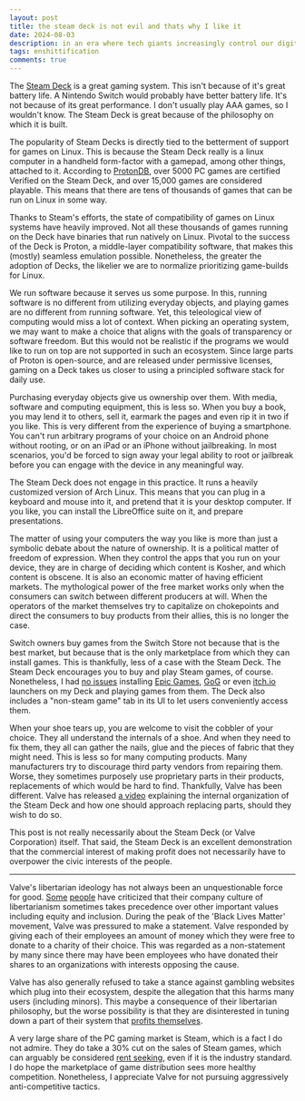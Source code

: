 ```yaml
---
layout: post
title: the steam deck is not evil and thats why I like it
date: 2024-08-03
description: in an era where tech giants increasingly control our digital experiences, the Steam Deck stands as a beacon of user freedom
tags: enshittification
comments: true
---
```


The [Steam Deck](https://store.steampowered.com/steamdeck) is a great gaming system. This isn't because of it's great battery life. A Nintendo Switch would probably have better battery life. It's not because of its great performance. I don't usually play AAA games, so I wouldn't know. The Steam Deck is great because of the philosophy on which it is built.

The popularity of Steam Decks is directly tied to the betterment of support for games on Linux. This is because the Steam Deck really is a linux computer in a handheld form-factor with a gamepad, among other things, attached to it. According to [ProtonDB](https://www.protondb.com/), over 5000 PC games are certified Verified on the Steam Deck, and over 15,000 games are considered playable. This means that there are tens of thousands of games that can be run on Linux in some way.

Thanks to Steam's efforts, the state of compatibility of games on Linux systems have heavily improved. Not all these thousands of games running on the Deck have binaries that run natively on Linux. Pivotal to the success of the Deck is Proton, a middle-layer compatibility software, that makes this (mostly) seamless emulation possible. Nonetheless, the greater the adoption of Decks, the likelier we are to normalize prioritizing game-builds for Linux.

We run software because it serves us some purpose. In this, running software is no different from utilizing everyday objects, and playing games are no different from running software. Yet, this teleological view of computing would miss a lot of context. When picking an operating system, we may want to make a choice that aligns with the goals of transparency or software freedom. But this would not be realistic if the programs we would like to run on top are not supported in such an ecosystem. Since large parts of Proton is open-source, and are released under permissive licenses, gaming on a Deck takes us closer to using a principled software stack for daily use.

Purchasing everyday objects give us ownership over them. With media, software and computing equipment, this is less so. When you buy a book, you may lend it to others, sell it, earmark the pages and even rip it in two if you like. This is very different from the experience of buying a smartphone. You can't run arbitrary programs of your choice on an Android phone without rooting, or on an iPad or an iPhone without jailbreaking. In most scenarios, you'd be forced to sign away your legal ability to root or jailbreak before you can engage with the device in any meaningful way.

The Steam Deck does not engage in this practice. It runs a heavily customized version of Arch Linux. This means that you can plug in a keyboard and mouse into it, and pretend that it is your desktop computer. If you like, you can install the LibreOffice suite on it, and prepare presentations.

The matter of using your computers the way you like is more than just a symbolic debate about the nature of ownership. It is a political matter of freedom of expression. When they control the apps that you run on your device, they are in charge of deciding which content is Kosher, and which content is obscene. It is also an economic matter of having efficient markets. The mythological power of the free market works only when the consumers can switch between different producers at will. When the operators of the market themselves try to capitalize on chokepoints and direct the consumers to buy products from their allies, this is no longer the case. 

Switch owners buy games from the Switch Store not because that is the best market, but because that is the only marketplace from which they can install games. This is thankfully, less of a case with the Steam Deck. The Steam Deck encourages you to buy and play Steam games, of course. Nonetheless, I had [no issues](https://github.com/moraroy/NonSteamLaunchers-On-Steam-Deck) installing [Epic Games](https://store.epicgames.com/en-US/), [GoG](https://www.gog.com/en) or even [itch.io](https://itch.io/) launchers on my Deck and playing games from them. The Deck also includes a "non-steam game" tab in its UI to let users conveniently access them. 

When your shoe tears up, you are welcome to visit the cobbler of your choice. They all understand the internals of a shoe. And when they need to fix them, they all can gather the nails, glue and the pieces of fabric that they might need. This is less so for many computing products. Many manufacturers try to discourage third party vendors from repairing them. Worse, they sometimes purposely use proprietary parts in their products, replacements of which would be hard to find. Thankfully, Valve has been different. Valve has released [a video](https://store.steampowered.com/news/app/1675180/view/3011210954776539264) explaining the internal organization of the Steam Deck and how one should approach replacing parts, should they wish to do so.

This post is not really necessarily about the Steam Deck (or Valve Corporation) itself. That said, the Steam Deck is an excellent demonstration that the commercial interest of making profit does not necessarily have to overpower the civic interests of the people.

---

Valve's libertarian ideology has not always been an unquestionable force for good. [Some](https://www.youtube.com/watch?v=s9aCwCKgkLo) [people](https://www.youtube.com/watch?v=eMmNy11Mn7g) have criticized that their company culture of libertarianism sometimes takes precedence over other important values including equity and inclusion. During the peak of the 'Black Lives Matter' movement, Valve was pressured to make a statement. Valve responded by giving each of their employees an amount of money which they were free to donate to a charity of their choice. This was regarded as a non-statement by many since there may have been employees who have donated their shares to an organizations with interests opposing the cause.

Valve has also generally refused to take a stance against gambling websites which plug into their ecosystem, despite the allegation that this harms many users (including minors). This maybe a consequence of their libertarian philosophy, but the worse possibility is that they are disinterested in tuning down a part of their system that [profits themselves](https://www.youtube.com/watch?v=eMmNy11Mn7g).

A very large share of the PC gaming market is Steam, which is a fact I do not admire. They do take a 30% cut on the sales of Steam games, which can arguably be considered [rent seeking](https://en.wikipedia.org/wiki/Rent-seeking), even if it is the industry standard. I do hope the marketplace of game distribution sees more healthy competition. Nonetheless, I appreciate Valve for not pursuing aggressively anti-competitive tactics. 
